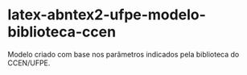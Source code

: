 # latex-abntex2-ufpe-modelo-biblioteca-ccen
Modelo criado com base nos parâmetros indicados pela biblioteca do CCEN/UFPE.
